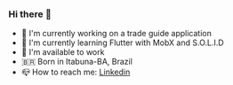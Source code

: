 ### Hi there :wave:

- :telescope: I'm currently working on a trade guide application
- :seedling: I'm currently learning Flutter with MobX and S.O.L.I.D
- :dart: I'm available to work
- 🇧🇷 Born in Itabuna-BA, Brazil
- :mailbox_closed: How to reach me: [Linkedin](https://br.linkedin.com/in/luciano01)
